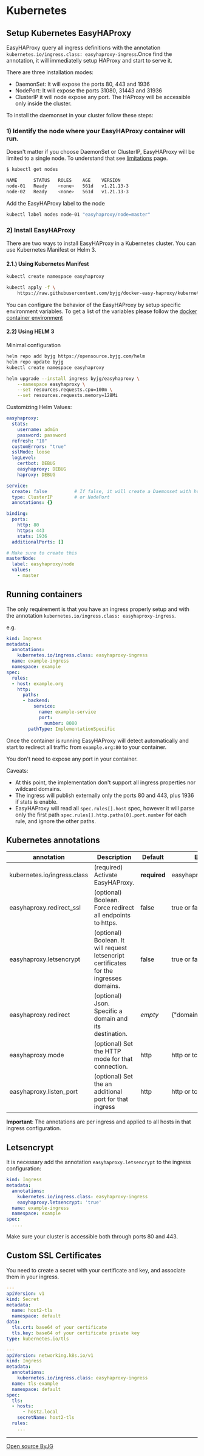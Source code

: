 # Kubernetes

## Setup Kubernetes EasyHAProxy

EasyHAProxy query all ingress definitions with the annotation `kubernetes.io/ingress.class: easyhaproxy-ingress`.Once find the annotation, it will immediatelly setup HAProxy and start to serve it.

There are three installation modes:

- DaemonSet: It will expose the ports 80, 443 and 1936
- NodePort: It will expose the ports 31080, 31443 and 31936
- ClusterIP it will node expose any port. The HAProxy will be accessible only inside the cluster.

To install the daemonset in your cluster follow these steps:

### 1) Identify the node where your EasyHAProxy container will run.

Doesn't matter if you choose DaemonSet or ClusterIP, EasyHAProxy will be limited to a single node. To understand that see [limitations](limitations.md) page.

```bash
$ kubectl get nodes

NAME      STATUS   ROLES    AGE    VERSION
node-01   Ready    <none>   561d   v1.21.13-3
node-02   Ready    <none>   561d   v1.21.13-3
```

Add the EasyHAProxy label to the node

```bash
kubectl label nodes node-01 "easyhaproxy/node=master"
```

### 2) Install EasyHAProxy

There are two ways to install EasyHAProxy in a Kubernetes cluster. You can use Kubernetes Manifest or Helm 3.

#### 2.1.) Using Kubernetes Manifest

```bash
kubectl create namespace easyhaproxy

kubectl apply -f \
    https://raw.githubusercontent.com/byjg/docker-easy-haproxy/kubernetes/deploy/kubernetes/easyhaproxy-daemonset.yml
```

You can configure the behavior of the EasyHAProxy by setup specific environment variables. To get a list of the variables please follow the [docker container environment](docker-environment.md)

#### 2.2) Using HELM 3

Minimal configuration

```bash
helm repo add byjg https://opensource.byjg.com/helm
helm repo update byjg
kubectl create namespace easyhaproxy

helm upgrade --install ingress byjg/easyhaproxy \
    --namespace easyhaproxy \
    --set resources.requests.cpu=100m \
    --set resources.requests.memory=128Mi
```

Customizing Helm Values:

```yaml
easyhaproxy:
  stats:
    username: admin
    password: password
  refresh: "10"
  customErrors: "true"
  sslMode: loose
  logLevel:
    certbot: DEBUG
    easyhaproxy: DEBUG
    haproxy: DEBUG

service:
  create: false          # If false, it will create a Daemonset with hostPort. The easiest. 
  type: ClusterIP        # or NodePort
  annotations: {}

binding:
  ports:
    http: 80
    https: 443
    stats: 1936
  additionalPorts: []

# Make sure to create this
masterNode:
  label: easyhaproxy/node
  values: 
    - master
```

## Running containers

The only requirement is that you have an ingress properly setup and with the annotation `kubernetes.io/ingress.class: easyhaproxy-ingress`.

e.g.

```yaml
kind: Ingress
metadata:
  annotations:
    kubernetes.io/ingress.class: easyhaproxy-ingress
  name: example-ingress
  namespace: example
spec:
  rules:
  - host: example.org
    http:
      paths:
      - backend:
          service:
            name: example-service
            port:
              number: 8080
        pathType: ImplementationSpecific
```

Once the container is running EasyHAProxy will detect automatically and start to redirect all traffic from `example.org:80` to your container.

You don't need to expose any port in your container.

Caveats:

- At this point, the implementation don't support all ingress properties nor wildcard domains.
- The ingress will publish externally only the ports 80 and 443, plus 1936 if stats is enable.
- EasyHAProxy will read all `spec.rules[].host` spec, however it will parse only the first path `spec.rules[].http.paths[0].port.number` for each rule, and ignore the other paths.

## Kubernetes annotations

| annotation                  | Description                                                                             | Default      | Example      |
|-----------------------------|-----------------------------------------------------------------------------------------|--------------|--------------|
| kubernetes.io/ingress.class | (required) Activate EasyHAProxy.                                                        | **required** | easyhaproxy-ingress
| easyhaproxy.redirect_ssl    | (optional) Boolean. Force redirect all endpoints to https.                              | false        | true or false
| easyhaproxy.letsencrypt     | (optional) Boolean. It will request letsencript certificates for the ingresses domains. | false        | true or false
| easyhaproxy.redirect        | (optional) Json. Specific a domain and its destination.                                 | *empty*      | {"domain":"redirect_url"}
| easyhaproxy.mode            | (optional) Set the HTTP mode for that connection.                                       | http         | http or tcp
| easyhaproxy.listen_port     | (optional) Set the an additional port for that ingress                                  | http         | http or tcp

**Important**: The annotations are per ingress and applied to all hosts in that ingress configuration.

## Letsencrypt

It is necessary add the annotation `easyhaproxy.letsencrypt` to the ingress configuration:

```yaml
kind: Ingress
metadata:
  annotations:
    kubernetes.io/ingress.class: easyhaproxy-ingress
    easyhaproxy.letsencrypt: 'true'
  name: example-ingress
  namespace: example
spec:
  ....
```

Make sure your cluster is accessible both through ports 80 and 443.

## Custom SSL Certificates

You need to create a secret with your certificate and key, and associate them in your ingress.

```yaml
---
apiVersion: v1
kind: Secret
metadata:
  name: host2-tls
  namespace: default
data:
  tls.crt: base64 of your certificate
  tls.key: base64 of your certificate private key
type: kubernetes.io/tls

---
apiVersion: networking.k8s.io/v1
kind: Ingress
metadata:
  annotations:
    kubernetes.io/ingress.class: easyhaproxy-ingress
  name: tls-example
  namespace: default
spec:
  tls:
  - hosts:
      - host2.local
    secretName: host2-tls
  rules:
    ...
```

----
[Open source ByJG](http://opensource.byjg.com)
